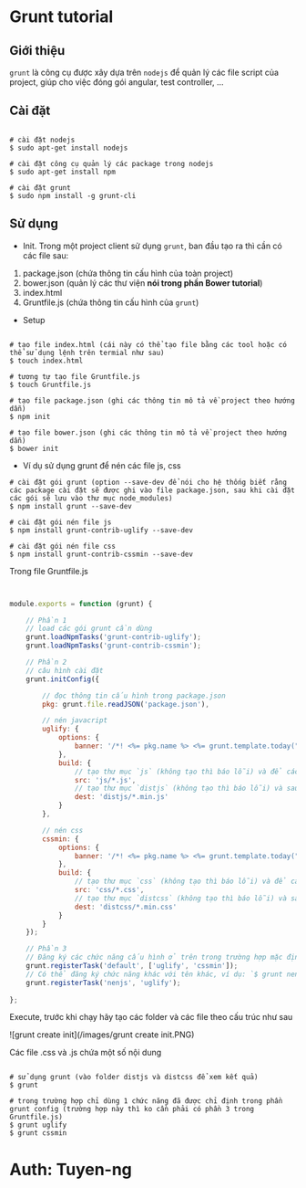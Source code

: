 # Grunt tutorial

## Giới thiệu
`grunt` là công cụ được xây dựa trên `nodejs` để quản lý các file script của project, giúp cho việc đóng gói angular, test controller, ...

## Cài đặt

```command

# cài đặt nodejs
$ sudo apt-get install nodejs

# cài đặt công cụ quản lý các package trong nodejs
$ sudo apt-get install npm

# cài đặt grunt
$ sudo npm install -g grunt-cli
```

## Sử dụng
* Init. Trong một project client sử dụng `grunt`, ban đầu tạo ra thì cần có các file sau: 

1. package.json (chứa thông tin cấu hình của toàn project)
2. bower.json (quản lý các thư viện **nói trong phần Bower tutorial**)
3. index.html
4. Gruntfile.js (chứa thông tin cấu hình của `grunt`)

* Setup
```command

# tạo file index.html (cái này có thể tạo file bằng các tool hoặc có thể sử dụng lệnh trên termial như sau)
$ touch index.html

# tương tự tạo file Gruntfile.js
$ touch Gruntfile.js

# tạo file package.json (ghi các thông tin mô tả về project theo hướng dẫn)
$ npm init

# tạo file bower.json (ghi các thông tin mô tả về project theo hướng dẫn)
$ bower init
```

* Ví dụ sử dụng grunt để nén các file js, css

```command
# cài đặt gói grunt (option --save-dev để nói cho hệ thống biết rằng các package cài đặt sẽ được ghi vào file package.json, sau khi cài đặt các gói sẽ lưu vào thư mục node_modules)
$ npm install grunt --save-dev

# cài đặt gói nén file js
$ npm install grunt-contrib-uglify --save-dev

# cài đặt gói nén file css
$ npm install grunt-contrib-cssmin --save-dev
```

Trong file Gruntfile.js

```js


module.exports = function (grunt) {

	// Phần 1 
	// load các gói grunt cần dùng
	grunt.loadNpmTasks('grunt-contrib-uglify');
	grunt.loadNpmTasks('grunt-contrib-cssmin');

	// Phần 2
    // câu hình cài đặt
	grunt.initConfig({ 

		// đọc thông tin cấu hình trong package.json
	    pkg: grunt.file.readJSON('package.json'),

	    // nén javacript
	    uglify: {
			options: {
				banner: '/*! <%= pkg.name %> <%= grunt.template.today("yyyy-mm-dd") %> */\n'
			},
			build: {
				// tạo thư mục `js` (không tạo thì báo lỗi) và để các file .js vào trong đó
				src: 'js/*.js',
				// tạo thư mục `distjs` (không tạo thì báo lỗi) và sau khi build thì các file .js đã nén sẽ để vào trong thư mục này
				dest: 'distjs/*.min.js'
			}
		},

		// nén css
		cssmin: {
			options: {
				banner: '/*! <%= pkg.name %> <%= grunt.template.today("yyyy-mm-dd") %> */\n'
			},
			build: {
				// tạo thư mục `css` (không tạo thì báo lỗi) và để các file .css vào trong đó
				src: 'css/*.css',
				// tạo thư mục `distcss` (không tạo thì báo lỗi) và sau khi build thì các file .css đã nén sẽ để vào trong thư mục này
				dest: 'distcss/*.min.css'
			}
		}
	});

	// Phần 3
	// Đăng ký các chức năng cấu hình ở trên trong trường hợp mặc định khi chạy mỗi lệnh `$ grunt`
	grunt.registerTask('default', ['uglify', 'cssmin']);
	// Có thể đăng ký chức năng khác với tên khác, ví dụ: `$ grunt nenjs`
	grunt.registerTask('nenjs', 'uglify');
 
};
```

Execute, trước khi chạy hãy tạo các folder và các file theo cấu trúc như sau

![grunt create init](/images/grunt create init.PNG)

Các file .css và .js chứa một số nội dung


```command

# sử dụng grunt (vào folder distjs và distcss để xem kết quả)
$ grunt

# trong trường hợp chỉ dùng 1 chức năng đã được chỉ định trong phần grunt config (trường hợp này thì ko cần phải có phần 3 trong Gruntfile.js)
$ grunt uglify
$ grunt cssmin
```

# Auth: Tuyen-ng